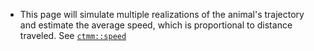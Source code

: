 - This page will simulate multiple realizations of the animal's trajectory and estimate the average speed, which is proportional to distance traveled. See [`ctmm::speed`](https://ctmm-initiative.github.io/ctmm/reference/speed.html)
